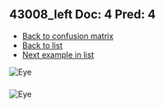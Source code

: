 ## 43008_left Doc: 4 Pred: 4
- [Back to confusion matrix](https://github.com/juliandewit/kaggle_retinopathy/blob/master/matrix.md)
- [Back to list](https://github.com/juliandewit/kaggle_retinopathy/blob/master/lists/44/list.md)
- [Next example in list](https://github.com/juliandewit/kaggle_retinopathy/blob/master/lists/44/43/43050_left.md)

![Eye](https://retinopaty.blob.core.windows.net/size1024/43008_left_4.jpeg)

### 

![Eye]()
